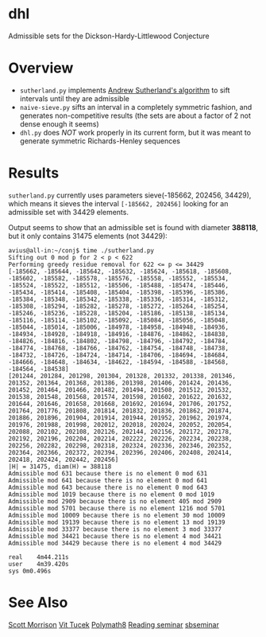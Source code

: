 dhl
===

Admissible sets for the Dickson-Hardy-Littlewood Conjecture

Overview
===

* `sutherland.py` implements [Andrew Sutherland's algorithm](http://sbseminar.wordpress.com/2013/05/30/i-just-cant-resist-there-are-infinitely-many-pairs-of-primes-at-most-59470640-apart/#comment-23566) to sift intervals until they are admissible
* `naive-sieve.py` sifts an interval in a completely symmetric fashion, and generates non-competitive results (the sets are about a factor of 2 not dense enough it seems)
* `dhl.py` does *NOT* work properly in its current form, but it was meant to generate symmetric Richards-Henley sequences

Results
===

`sutherland.py` currently uses parameters sieve(-185662, 202456, 34429), which means it sieves the interval `[-185662, 202456]` looking for an admissible set with 34429 elements.

Output seems to show that an admissible set is found with diameter **388118**, but it only contains 31475 elements (not 34429):
```
avius@all-in:~/conj$ time ./sutherland.py 
Sifting out 0 mod p for 2 < p < 622
Performing greedy residue removal for 622 <= p <= 34429
[-185662, -185644, -185642, -185632, -185624, -185618, -185608, -185602, -185582, -185578, -185576, -185558, -185552, -185534, -185524, -185522, -185512, -185506, -185488, -185474, -185446, -185434, -185414, -185408, -185404, -185398, -185396, -185386, -185384, -185348, -185342, -185338, -185336, -185314, -185312, -185308, -185294, -185282, -185278, -185272, -185264, -185254, -185246, -185236, -185228, -185204, -185186, -185138, -185134, -185116, -185114, -185102, -185092, -185084, -185056, -185048, -185044, -185014, -185006, -184978, -184958, -184948, -184936, -184934, -184928, -184918, -184916, -184876, -184862, -184838, -184826, -184816, -184802, -184798, -184796, -184792, -184784, -184774, -184768, -184766, -184762, -184754, -184748, -184738, -184732, -184726, -184724, -184714, -184706, -184694, -184684, -184666, -184648, -184634, -184622, -184594, -184588, -184568, -184564, -184538]
[201244, 201284, 201298, 201304, 201328, 201332, 201338, 201346, 201352, 201364, 201368, 201386, 201398, 201406, 201424, 201436, 201452, 201464, 201466, 201482, 201494, 201508, 201512, 201532, 201538, 201548, 201568, 201574, 201598, 201602, 201622, 201632, 201644, 201646, 201658, 201668, 201692, 201694, 201706, 201752, 201764, 201776, 201808, 201814, 201832, 201836, 201862, 201874, 201886, 201896, 201904, 201914, 201944, 201952, 201962, 201974, 201976, 201988, 201998, 202012, 202018, 202024, 202052, 202054, 202088, 202102, 202108, 202126, 202144, 202156, 202172, 202178, 202192, 202196, 202204, 202214, 202222, 202226, 202234, 202238, 202256, 202282, 202298, 202318, 202324, 202336, 202346, 202352, 202364, 202366, 202372, 202394, 202396, 202406, 202408, 202414, 202418, 202424, 202442, 202456]
|H| = 31475, diam(H) = 388118
Admissible mod 631 because there is no element 0 mod 631
Admissible mod 641 because there is no element 0 mod 641
Admissible mod 643 because there is no element 0 mod 643
Admissible mod 1019 because there is no element 0 mod 1019
Admissible mod 2909 because there is no element 405 mod 2909
Admissible mod 5701 because there is no element 1216 mod 5701
Admissible mod 10009 because there is no element 30 mod 10009
Admissible mod 19139 because there is no element 13 mod 19139
Admissible mod 33377 because there is no element 3 mod 33377
Admissible mod 34421 because there is no element 4 mod 34421
Admissible mod 34429 because there is no element 4 mod 34429

real	4m44.211s
user	4m39.420s
sys	0m0.496s
```

See Also
===
[Scott Morrison](https://github.com/semorrison/polymath8)
[Vit Tucek](https://github.com/vit-tucek/admissible_sets)
[Polymath8](http://michaelnielsen.org/polymath1/index.php?title=Bounded_gaps_between_primes)
[Reading seminar](http://terrytao.wordpress.com/2013/06/04/online-reading-seminar-for-zhangs-bounded-gaps-between-primes)
[sbseminar](http://sbseminar.wordpress.com/2013/05/30/i-just-cant-resist-there-are-infinitely-many-pairs-of-primes-at-most-59470640-apart/)

